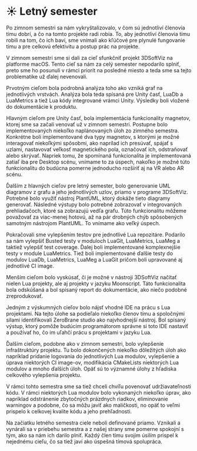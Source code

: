 # ☀️ Letný semester

Po zimnom semestri sa nám vykryštalizovalo, v čom sú jednotliví členovia tímu dobrí,
a čo na tomto projekte radi robia. To, aby jednotliví členovia tímu robili na tom, čo ich baví,
sme vnímali ako kľúčové pre plynulé fungovanie tímu a pre celkovú efektivitu a postup prác na projekte.

V zimnom semestri sme si dali za cieľ sfunkčniť projekt 3DSoftViz na platforme macOS. Tento cieľ sa nám
za celý semester nepodarilo splniť, preto sme ho posunuli v rámci priorít na posledné miesto a teda
sme sa tejto problematike už ďalej nevenovali.

Prvotným cieľom bola podrobná analýza toho ako vzniká graf na jednotlivých vrstvách.
Analýza bola teda spísaná pre Unity časť, LuaDb a LuaMetrics a tiež Lua kódy integrované vrámci
Unity. Výsledky boli vložené do dokumentácie k produktu.

Hlavným cieľom pre Unity časť, bola implementácia funkcionality magnetov, ktorej sme sa
začali venovať už v zimnom semestri. Postupne bolo implementovaných niekoľko naplánovaných úloh
zo zimného semestra. Konkrétne boli implementované dva typy magnetov, s ktorými je možné
interagovať niekoľkými spôsobmi, ako naprílad ich presúvať, spájať s uzlami, nastavovať veľkosť
magnetického pola, označovať ich, odstraňovať alebo skrývať. Napriek tomu, že spomínaná
funkcionalita je implementovaná zatiaľ iba pre Desktop scénu, vnímame to za úspech, nakoľko je
možné túto funkcionalitu do budúcna pomerne jednoducho rozšíriť aj na VR alebo AR scénu.

Ďalším z hlavných cieľov pre letný semester, bolo generovanie UML diagramov z grafu a jeho
jednotlivých uzlov, priamo v programe 3DSoftViz. Potrebné bolo využiť nástroj PlantUML, ktorý
dokáže tieto diagramy generovať. Následné výstupy bolo potrebné zobrazovať v integrovaných
prehliadačoch, ktoré sa zobrazujú vedľa grafu. Túto funkcionalitu môžeme považovať za viac-menej
hotovú, až na pár drobných chýb spôsobených samotným nástrojom PlantUML. To vnímame ako veľký
úspech.

Pokračovali sme vylepšením testov pre jednotlivé Lua repozitáre. Podarilo sa nám vylepšiť
Busted testy v moduloch LuaGit, LuaMetrics, LuaMeg a taktiež vylepšiť test coverage. Ďalej boli
implementované komplexnejšie testy v module LuaMetrics. Tiež boli implementované ďalšie testy
do modulov LuaDb, LuaMetrics, LuaMeg a LuaGit pričom boli upravované aj jednotlivé CI image.

Menším cieľom bolo vyskúsať, či je možné v nástroji 3DSoftViz načítať nielen Lua
projekty, ale aj projekty v jazyku Moonscript. Táto funkcionalita bola odskúšaná a bol spísaný
report do dokumentácie, ako niečo podobné zreprodukovať.

Jedným z výskumných cieľov bolo nájsť vhodné IDE na prácu s Lua projektami. Na tejto úlohe sa
podieľalo niekoľko členov tímu a spoločnými silami identifikovali ZeroBrane studio ako
najvhodnejší nástroj. Bol spísaný výstup, ktorý pomôže budúcim programátorom správne si
toto IDE nastaviť a používať ho, čo im uľahčí prácu s projektami v jazyku Lua.

Ďalším cieľom, podobne ako v zimnom semestri, bolo vylepšenie infraštruktúry projektu. Tu bolo
dokončených niekoľko dôležitých úloh ako napríklad pridanie logovania do jednotlivých Lua
modulov, vylepšenie a úprava niektorých CI image-ov, modifikácia CMakeLists niektorých Lua
modulov a mnoho ďalších úloh. Opäť sú to významné úlohy z hľadiska celkového vylepšenia
projektu.

V rámci tohto semestra sme sa tiež chceli chvíľu povenovať udržiavateľnosti kódu. V rámci
niektorých Lua modulov bolo vykonaných niekoľko úprav, ako napríklad odstránenie zbytočných
prázdnych riadkov, eliminovanie warningov a podobne, čo sa môžu javiť ako maličkosti, no opäť
to veľmi prispelo k celkovej kvalite kódu a jeho prehľadnosti.

Na začiatku letného semestra ciele neboli definované priamo. Vznikali a vynárali sa v priebehu semestra a z našej strany sme pomerne spokojní s tým, ako sa nám ich darilo plniť. Každý člen tímu svojim úsilím prispel k nejednému cieľu, čo sa tiež javí ako úspešná tímová spolupráca.
